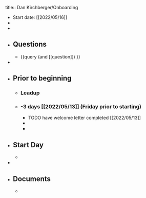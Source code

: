 title:: Dan Kirchberger/Onboarding

- Start date: [[2022/05/16]]
-
-
- ## Questions
	- {{query (and [[question]]) }}
-
- ## Prior to beginning
	- ### Leadup
	- ### -3 days [[2022/05/13]] (Friday prior to starting)
		- TODO have welcome letter completed [[2022/05/13]]
		-
		-
- ## Start Day
	-
-
- ## Documents
	-